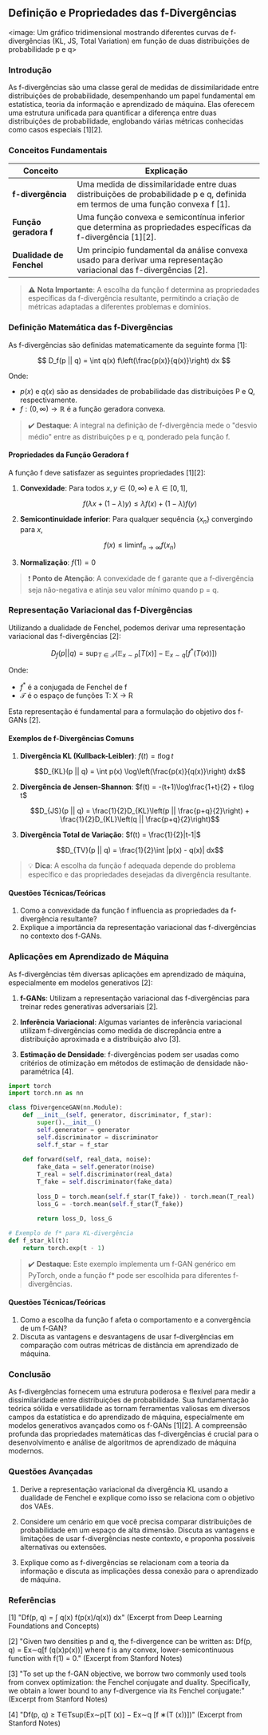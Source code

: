 ## Definição e Propriedades das f-Divergências

<image: Um gráfico tridimensional mostrando diferentes curvas de f-divergências (KL, JS, Total Variation) em função de duas distribuições de probabilidade p e q>

### Introdução

As f-divergências são uma classe geral de medidas de dissimilaridade entre distribuições de probabilidade, desempenhando um papel fundamental em estatística, teoria da informação e aprendizado de máquina. Elas oferecem uma estrutura unificada para quantificar a diferença entre duas distribuições de probabilidade, englobando várias métricas conhecidas como casos especiais [1][2].

### Conceitos Fundamentais

| Conceito                 | Explicação                                                   |
| ------------------------ | ------------------------------------------------------------ |
| **f-divergência**        | Uma medida de dissimilaridade entre duas distribuições de probabilidade p e q, definida em termos de uma função convexa f [1]. |
| **Função geradora f**    | Uma função convexa e semicontínua inferior que determina as propriedades específicas da f-divergência [1][2]. |
| **Dualidade de Fenchel** | Um princípio fundamental da análise convexa usado para derivar uma representação variacional das f-divergências [2]. |

> ⚠️ **Nota Importante**: A escolha da função f determina as propriedades específicas da f-divergência resultante, permitindo a criação de métricas adaptadas a diferentes problemas e domínios.

### Definição Matemática das f-Divergências

As f-divergências são definidas matematicamente da seguinte forma [1]:

$$
D_f(p || q) = \int q(x) f\left(\frac{p(x)}{q(x)}\right) dx
$$

Onde:
- $p(x)$ e $q(x)$ são as densidades de probabilidade das distribuições P e Q, respectivamente.
- $f: (0, \infty) \rightarrow \mathbb{R}$ é a função geradora convexa.

> ✔️ **Destaque**: A integral na definição de f-divergência mede o "desvio médio" entre as distribuições p e q, ponderado pela função f.

#### Propriedades da Função Geradora f

A função f deve satisfazer as seguintes propriedades [1][2]:

1. **Convexidade**: Para todos $x, y \in (0, \infty)$ e $\lambda \in [0, 1]$,
   
   $$f(\lambda x + (1-\lambda)y) \leq \lambda f(x) + (1-\lambda)f(y)$$

2. **Semicontinuidade inferior**: Para qualquer sequência $\{x_n\}$ convergindo para $x$,
   
   $$f(x) \leq \liminf_{n \rightarrow \infty} f(x_n)$$

3. **Normalização**: $f(1) = 0$

> ❗ **Ponto de Atenção**: A convexidade de f garante que a f-divergência seja não-negativa e atinja seu valor mínimo quando p = q.

### Representação Variacional das f-Divergências

Utilizando a dualidade de Fenchel, podemos derivar uma representação variacional das f-divergências [2]:

$$
D_f(p || q) = \sup_{T \in \mathcal{T}} \left(\mathbb{E}_{x \sim p}[T(x)] - \mathbb{E}_{x \sim q}[f^*(T(x))]\right)
$$

Onde:
- $f^*$ é a conjugada de Fenchel de f
- $\mathcal{T}$ é o espaço de funções T: X → R

Esta representação é fundamental para a formulação do objetivo dos f-GANs [2].

#### Exemplos de f-Divergências Comuns

1. **Divergência KL (Kullback-Leibler)**:
   $f(t) = t \log t$
   
   $$D_{KL}(p || q) = \int p(x) \log\left(\frac{p(x)}{q(x)}\right) dx$$

2. **Divergência de Jensen-Shannon**:
   $f(t) = -(t+1)\log\frac{1+t}{2} + t\log t$
   
   $$D_{JS}(p || q) = \frac{1}{2}D_{KL}\left(p || \frac{p+q}{2}\right) + \frac{1}{2}D_{KL}\left(q || \frac{p+q}{2}\right)$$

3. **Divergência Total de Variação**:
   $f(t) = \frac{1}{2}|t-1|$
   
   $$D_{TV}(p || q) = \frac{1}{2}\int |p(x) - q(x)| dx$$

> 💡 **Dica**: A escolha da função f adequada depende do problema específico e das propriedades desejadas da divergência resultante.

#### Questões Técnicas/Teóricas

1. Como a convexidade da função f influencia as propriedades da f-divergência resultante?
2. Explique a importância da representação variacional das f-divergências no contexto dos f-GANs.

### Aplicações em Aprendizado de Máquina

As f-divergências têm diversas aplicações em aprendizado de máquina, especialmente em modelos generativos [2]:

1. **f-GANs**: Utilizam a representação variacional das f-divergências para treinar redes generativas adversariais [2].

2. **Inferência Variacional**: Algumas variantes de inferência variacional utilizam f-divergências como medida de discrepância entre a distribuição aproximada e a distribuição alvo [3].

3. **Estimação de Densidade**: f-divergências podem ser usadas como critérios de otimização em métodos de estimação de densidade não-paramétrica [4].

```python
import torch
import torch.nn as nn

class fDivergenceGAN(nn.Module):
    def __init__(self, generator, discriminator, f_star):
        super().__init__()
        self.generator = generator
        self.discriminator = discriminator
        self.f_star = f_star
    
    def forward(self, real_data, noise):
        fake_data = self.generator(noise)
        T_real = self.discriminator(real_data)
        T_fake = self.discriminator(fake_data)
        
        loss_D = torch.mean(self.f_star(T_fake)) - torch.mean(T_real)
        loss_G = -torch.mean(self.f_star(T_fake))
        
        return loss_D, loss_G

# Exemplo de f* para KL-divergência
def f_star_kl(t):
    return torch.exp(t - 1)
```

> ✔️ **Destaque**: Este exemplo implementa um f-GAN genérico em PyTorch, onde a função f* pode ser escolhida para diferentes f-divergências.

#### Questões Técnicas/Teóricas

1. Como a escolha da função f afeta o comportamento e a convergência de um f-GAN?
2. Discuta as vantagens e desvantagens de usar f-divergências em comparação com outras métricas de distância em aprendizado de máquina.

### Conclusão

As f-divergências fornecem uma estrutura poderosa e flexível para medir a dissimilaridade entre distribuições de probabilidade. Sua fundamentação teórica sólida e versatilidade as tornam ferramentas valiosas em diversos campos da estatística e do aprendizado de máquina, especialmente em modelos generativos avançados como os f-GANs [1][2]. A compreensão profunda das propriedades matemáticas das f-divergências é crucial para o desenvolvimento e análise de algoritmos de aprendizado de máquina modernos.

### Questões Avançadas

1. Derive a representação variacional da divergência KL usando a dualidade de Fenchel e explique como isso se relaciona com o objetivo dos VAEs.

2. Considere um cenário em que você precisa comparar distribuições de probabilidade em um espaço de alta dimensão. Discuta as vantagens e limitações de usar f-divergências neste contexto, e proponha possíveis alternativas ou extensões.

3. Explique como as f-divergências se relacionam com a teoria da informação e discuta as implicações dessa conexão para o aprendizado de máquina.

### Referências

[1] "Df(p, q) = ∫ q(x) f(p(x)/q(x)) dx" (Excerpt from Deep Learning Foundations and Concepts)

[2] "Given two densities p and q, the f-divergence can be written as: Df(p, q) = Ex∼q[f (q(x)p(x))] where f is any convex, lower-semicontinuous function with f(1) = 0." (Excerpt from Stanford Notes)

[3] "To set up the f-GAN objective, we borrow two commonly used tools from convex optimization: the Fenchel conjugate and duality. Specifically, we obtain a lower bound to any f-divergence via its Fenchel conjugate:" (Excerpt from Stanford Notes)

[4] "Df(p, q) ≥ T∈Tsup(Ex∼p[T (x)] − Ex∼q [f ∗(T (x))])" (Excerpt from Stanford Notes)